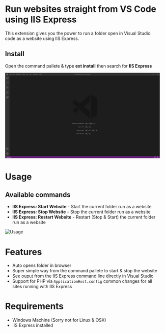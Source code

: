 # Run websites straight from VS Code using IIS Express
This extension gives you the power to run a folder open in Visual Studio code as a website using IIS Express.

## Install
Open the command pallete & type **ext install** then search for **IIS Express**

![Install](https://github.com/warrenbuckley/IIS-Express-Code/raw/master/images/iis-express-install.gif)

# Usage
## Available commands
* **IIS Express: Start Website** - Start the current folder run as a website
* **IIS Express: Stop Website** - Stop the current folder run as a website
* **IIS Express: Restart Website** - Restart (Stop & Start) the current folder run as a website

![Usage](https://github.com/warrenbuckley/IIS-Express-Code/raw/master/images/iis-express-usage.gif)

# Features
* Auto opens folder in browser
* Super simple way from the command pallete to start & stop the website
* See ouput from the IIS Express command line directly in Visual Studio 
* Support for PHP via `ApplicationHost.config` common changes for all sites running with IIS Express

# Requirements 
* Windows Machine (Sorry not for Linux & OSX)
* IIS Express installed